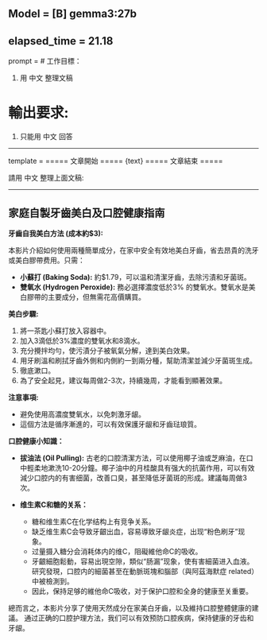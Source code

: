 Model = [B] gemma3:27b
---

elapsed_time = 21.18
---

prompt = # 工作目標：
1. 用 中文 整理文稿
# 輸出要求:
1. 只能用 中文 回答

---

template = 
===== 文章開始 =====
{text}
===== 文章結束 =====

請用 中文 整理上面文稿:

---

## 家庭自製牙齒美白及口腔健康指南

**牙齒自我美白方法 (成本約$3):**

本影片介紹如何使用兩種簡單成分，在家中安全有效地美白牙齒，省去昂貴的洗牙或美白膠帶费用。只需：

* **小蘇打 (Baking Soda):** 約$1.79，可以温和清潔牙齒，去除污漬和牙菌斑。
* **雙氧水 (Hydrogen Peroxide):** 務必選擇濃度低於3% 的雙氧水。雙氧水是美白膠帶的主要成分，但無需花高價購買。

**美白步驟:**

1. 將一茶匙小蘇打放入容器中。
2. 加入3滴低於3%濃度的雙氧水和8滴水。
3. 充分攪拌均勻，使污漬分子被氧氣分解，達到美白效果。
4. 用牙刷溫和刷拭牙齒外側和内側約一到兩分種，幫助清潔並減少牙菌斑生成。
5.  徹底漱口。
6.  為了安全起見，建议每周做2-3次，持續幾周，才能看到顯著效果。

**注意事項:**

*  避免使用高濃度雙氧水，以免刺激牙龈。
*  這個方法是循序漸進的，可以有效保護牙龈和牙齒琺琅質。

**口腔健康小知識：**

* **拔油法 (Oil Pulling):** 古老的口腔清潔方法，可以使用椰子油或芝麻油，在口中輕柔地漱洗10-20分鐘。椰子油中的月桂酸具有强大的抗菌作用，可以有效減少口腔内的有害细菌，改善口臭，甚至降低牙菌斑的形成。建議每周做3次。

* **维生素C和糖的关系：**
    * 糖和维生素C在化学结构上有竞争关系。
    * 缺乏维生素C会导致牙齦出血，容易導致牙龈炎症，出现“粉色刷牙”现象。
    * 过量摄入糖分会消耗体内的维C，阻礙維他命C的吸收。
    * 牙齦細胞鬆動，容易出現空隙，類似“肠漏”现象，使有害細菌进入血液。研究發現，口腔内的細菌甚至在動脈斑塊和腦部（與阿茲海默症 related）中被檢測到。
    * 因此，保持足够的維他命C吸收，对于保护口腔和全身的健康至关重要。

總而言之，本影片分享了使用天然成分在家美白牙齒，以及維持口腔整體健康的建議。 通过正确的口腔护理方法，我们可以有效预防口腔疾病，保持健康的牙齿和牙龈。